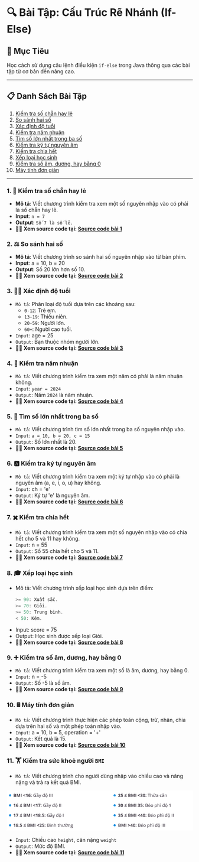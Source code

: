 # 🔍 Bài Tập: Cấu Trúc Rẽ Nhánh (If-Else)

## 🚀 Mục Tiêu
Học cách sử dụng câu lệnh điều kiện `if-else` trong Java thông qua các bài tập từ cơ bản đến nâng cao.

---

## 📋 Danh Sách Bài Tập

1. [Kiểm tra số chẵn hay lẻ](#1--kiểm-tra-số-chẵn-hay-lẻ)
2. [So sánh hai số](#2--so-sánh-hai-số)
3. [Xác định độ tuổi](#3--xác-định-độ-tuổi)
4. [Kiểm tra năm nhuận](#4--kiểm-tra-năm-nhuận)
5. [Tìm số lớn nhất trong ba số](#5--tìm-số-lớn-nhất-trong-ba-số)
6. [Kiểm tra ký tự nguyên âm](#6--kiểm-tra-ký-tự-nguyên-âm)
7. [Kiểm tra chia hết](#7--kiểm-tra-chia-hết)
8. [Xếp loại học sinh](#8--xếp-loại-học-sinh)
9. [Kiểm tra số âm, dương, hay bằng 0](#9--kiểm-tra-số-âm-dương-hay-bằng-0)
10. [Máy tính đơn giản](#10--máy-tính-đơn-giản)

---

### 1. 🔢 Kiểm tra số chẵn hay lẻ
- **Mô tả**: Viết chương trình kiểm tra xem một số nguyên nhập vào có phải là số chẵn hay lẻ.  
- **Input**: `n = 7`  
- **Output**: `Số 7 là số lẻ.`
- **🧑‍💻 Xem source code tại: [Source code bài 1](./BrachingStructure/Bai01.java)**

### 2. ⚖️ So sánh hai số
- **Mô tả**: Viết chương trình so sánh hai số nguyên nhập vào từ bàn phím.
- **Input**: a = 10, b = 20
- **Output**: Số 20 lớn hơn số 10.
- **🧑‍💻 Xem source code tại: [Source code bài 2](./BrachingStructure/Bai02.java)**

### 3. 🧑‍🍼 Xác định độ tuổi
- `Mô tả`: Phân loại độ tuổi dựa trên các khoảng sau:
    - `0-12`: Trẻ em.
    - `13-19`: Thiếu niên.
    - `20-59`: Người lớn.
    - `60+`: Người cao tuổi.
- `Input`: age = 25
- `Output`: Bạn thuộc nhóm người lớn.
- **🧑‍💻 Xem source code tại: [Source code bài 3](./BrachingStructure/Bai03.java)**

### 4. 📅 Kiểm tra năm nhuận

- `Mô tả`: Viết chương trình kiểm tra xem một năm có phải là năm nhuận không.
- `Input`: `year = 2024`
- `Output`: Năm `2024` là năm nhuận.
- **🧑‍💻 Xem source code tại: [Source code bài 4](./BrachingStructure/Bai04.java)**

### 5. 🥇 Tìm số lớn nhất trong ba số

- `Mô tả`: Viết chương trình tìm số lớn nhất trong ba số nguyên nhập vào.
- `Input`: `a = 10, b = 20, c = 15`
- `Output`: Số lớn nhất là 20.
- **🧑‍💻 Xem source code tại: [Source code bài 5](./BrachingStructure/Bai05.java)**

### 6. 🅰️ Kiểm tra ký tự nguyên âm

- `Mô tả`: Viết chương trình kiểm tra xem một ký tự nhập vào có phải là nguyên âm (a, e, i, o, u) hay không.
- `Input`: ch = 'e'
- `Output`: Ký tự 'e' là nguyên âm.
- **🧑‍💻 Xem source code tại: [Source code bài 6](./BrachingStructure/Bai06.java)**

### 7. ✖️ Kiểm tra chia hết

- `Mô tả`: Viết chương trình kiểm tra xem một số nguyên nhập vào có chia hết cho 5 và 11 hay không.
- `Input`: n = 55
- `Output`: Số 55 chia hết cho 5 và 11.
- **🧑‍💻 Xem source code tại: [Source code bài 7](./BrachingStructure/Bai07.java)**

### 8. 🎓 Xếp loại học sinh

- Mô tả: Viết chương trình xếp loại học sinh dựa trên điểm:
    ```java
    >= 90: Xuất sắc.
    >= 70: Giỏi.
    >= 50: Trung bình.
    < 50: Kém.
    ```
- Input: score = 75
- Output: Học sinh được xếp loại Giỏi.
- **🧑‍💻 Xem source code tại: [Source code bài 8](./BrachingStructure/Bai08.java)**

### 9. ➕ Kiểm tra số âm, dương, hay bằng 0

- `Mô tả`: Viết chương trình kiểm tra xem một số là âm, dương, hay bằng 0.
- `Input`: n = -5
- `Output`: Số -5 là số âm.
- **🧑‍💻 Xem source code tại: [Source code bài 9](./BrachingStructure/Bai09.java)**

### 10. 🖩 Máy tính đơn giản

- `Mô tả`: Viết chương trình thực hiện các phép toán cộng, trừ, nhân, chia dựa trên hai số và một phép toán nhập vào.
- `Input`: a = 10, b = 5, operation = '+'
- `Output`: Kết quả là 15.
- **🧑‍💻 Xem source code tại: [Source code bài 10](./BrachingStructure/Bai10.java)**

### 11. 🏋️ Kiểm tra sức khoẻ người `BMI`

- `Mô tả`: Viết chương trình cho người dùng nhập vào chiều cao và nâng nặng và trả ra kết quả BMI.

![Chỉ số BMI](../assets/img/bmi.png)

- `Input`: Chiều cao `height`, cân nặng `weight`
- `Output`: Mức độ BMI.
- **🧑‍💻 Xem source code tại: [Source code bài 11](./BrachingStructure/Bai11.java)**